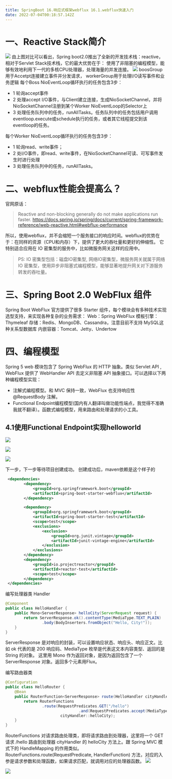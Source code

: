 ```yaml
---
title: SpringBoot 16.响应式框架webflux 16.1.webflux快速入门
date: 2022-07-04T00:18:57.142Z
---
```

# 一、Reactive Stack简介

![](https://cdn.jsdelivr.net/gh/krislinzhao/IMGcloud/img/20200507101657.png)
由上图对比可以看出，Spring boot2.0推出了全新的开发技术栈：reactive，相对于Servlet Stack技术栈，它的最大优势在于：
使用了非阻塞的编程模型，能够有效地利用下一代的多核CPU处理器，处理海量的并发连接。
![](https://cdn.jsdelivr.net/gh/krislinzhao/IMGcloud/img/20200507101817.png)
boosGroup用于Accetpt连接建立事件并分发请求， workerGroup用于处理I/O读写事件和业务逻辑
每个Boss NioEventLoop循环执行的任务包含3步：

- 1 轮询accept事件
- 2 处理accept I/O事件，与Client建立连接，生成NioSocketChannel，并将NioSocketChannel注册到某个Worker NioEventLoop的Selector上
- 3 处理任务队列中的任务，runAllTasks。任务队列中的任务包括用户调用eventloop.execute或schedule执行的任务，或者其它线程提交到该eventloop的任务。

每个Worker NioEventLoop循环执行的任务包含3步：

- 1 轮询read、write事件；
- 2 处I/O事件，即read、write事件，在NioSocketChannel可读、可写事件发生时进行处理
- 3 处理任务队列中的任务，runAllTasks。

# 二、webflux性能会提高么？

官网原话：

> Reactive and non-blocking generally do not make applications run faster.
> https://docs.spring.io/spring/docs/current/spring-framework-reference/web-reactive.html#webflux-performance

所以，使用webflux，并不会缩短一个服务接口的响应时间。webflux的优势在于：在同样的资源（CPU和内存）下，提供了更大的吞吐量和更好的伸缩性。
它特别适合应用在 IO 密集型的服务中，比如微服务网关这样的应用中。

> PS: IO 密集型包括：磁盘IO密集型, 网络IO密集型，微服务网关就属于网络 IO 密集型，使用异步非阻塞式编程模型，能够显著地提升网关对下游服务转发的吞吐量。

# 三、Spring Boot 2.0 WebFlux 组件

Spring Boot WebFlux 官方提供了很多 Starter 组件，每个模块会有多种技术实现选型支持，来实现各种复杂的业务需求：
Web：Spring WebFlux
模板引擎：Thymeleaf
存储：Redis、MongoDB、Cassandra，注意目前不支持 MySQL这种关系型数据库
内嵌容器：Tomcat、Jetty、Undertow

# 四、编程模型

Spring 5 web 模块包含了 Spring WebFlux 的 HTTP 抽象。类似 Servlet API , WebFlux 提供了 WebHandler API 去定义非阻塞 API 抽象接口。可以选择以下两种编程模型实现：

- 注解式编程模型。和 MVC 保持一致，WebFlux 也支持响应性 @RequestBody 注解。
- Functional Endpoint编程模型(国内有人翻译叫做功能性端点，我觉得不准确我就不翻译）。函数式编程模型，用来路由和处理请求的小工具。

## 4.1使用Functional Endpoint实现helloworld

![](https://cdn.jsdelivr.net/gh/krislinzhao/IMGcloud/img/20200507104331.png)

![](https://cdn.jsdelivr.net/gh/krislinzhao/IMGcloud/img/20200507104430.png)

![](https://cdn.jsdelivr.net/gh/krislinzhao/IMGcloud/img/20200507104511.png)

下一步，下一步等待项目创建成功。
创建成功后，maven依赖是这个样子的

```xml
 <dependencies>
        <dependency>
            <groupId>org.springframework.boot</groupId>
            <artifactId>spring-boot-starter-webflux</artifactId>
        </dependency>

        <dependency>
            <groupId>org.springframework.boot</groupId>
            <artifactId>spring-boot-starter-test</artifactId>
            <scope>test</scope>
            <exclusions>
                <exclusion>
                    <groupId>org.junit.vintage</groupId>
                    <artifactId>junit-vintage-engine</artifactId>
                </exclusion>
            </exclusions>
        </dependency>
        <dependency>
            <groupId>io.projectreactor</groupId>
            <artifactId>reactor-test</artifactId>
            <scope>test</scope>
        </dependency>
 </dependencies>
```

编写处理器类 Handler

```java
@Component
public class HelloHandler {
    public Mono<ServerResponse> helloCity(ServerRequest request) {
        return ServerResponse.ok().contentType(MediaType.TEXT_PLAIN)
                .body(BodyInserters.fromObject("Hello, City!"));
    }
}
```

ServerResponse 是对响应的封装，可以设置响应状态、响应头、响应正文。比如 ok 代表的是 200 响应码、MediaType 枚举是代表这文本内容类型、返回的是 String 的对象。
这里用 Mono 作为返回对象，是因为返回包含了一个 ServerResponse 对象。返回多个元素用Flux。

编写路由器类

```java
@Configuration
public class HelloRouter {
    @Bean
    public RouterFunction<ServerResponse> route(HelloHandler cityHandler) {
        return RouterFunctions
                .route(RequestPredicates.GET("/hello")
                                .and(RequestPredicates.accept(MediaType.TEXT_PLAIN)),
                        cityHandler::helloCity);
    }
}
```

RouterFunctions 对请求路由处理类，即将请求路由到处理器，这里将一个 GET 请求 /hello 路由到处理器 cityHandler 的 helloCity 方法上。跟 Spring MVC 模式下的 HandleMapping 的作用类似。
RouterFunctions.route(RequestPredicate, HandlerFunction) 方法，对应的入参是请求参数和处理函数，如果请求匹配，就调用对应的处理器函数。
![](https://cdn.jsdelivr.net/gh/krislinzhao/IMGcloud/img/20200507110323.png)

![](https://cdn.jsdelivr.net/gh/krislinzhao/IMGcloud/img/20200507110441.png)